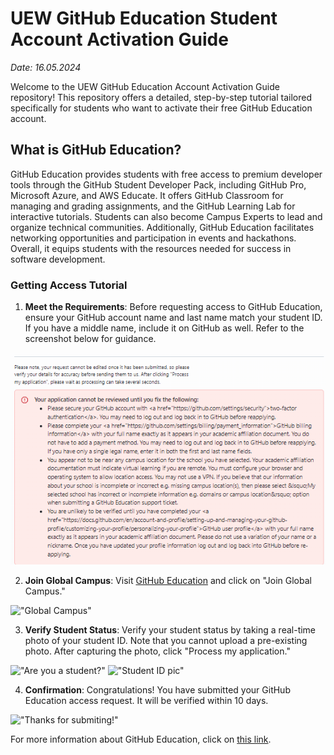 # UEW GitHub Education Student Account Activation Guide
*Date: 16.05.2024*

Welcome to the UEW GitHub Education Account Activation Guide repository! This repository offers a detailed, step-by-step tutorial tailored specifically for students who want to activate their free GitHub Education account.

## What is GitHub Education?

GitHub Education provides students with free access to premium developer tools through the GitHub Student Developer Pack, including GitHub Pro, Microsoft Azure, and AWS Educate. It offers GitHub Classroom for managing and grading assignments, and the GitHub Learning Lab for interactive tutorials. Students can also become Campus Experts to lead and organize technical communities. Additionally, GitHub Education facilitates networking opportunities and participation in events and hackathons. Overall, it equips students with the resources needed for success in software development.

### Getting Access Tutorial

1. **Meet the Requirements**: Before requesting access to GitHub Education, ensure your GitHub account name and last name match your student ID. If you have a middle name, include it on GitHub as well. Refer to the screenshot below for guidance.

!["Requirements"](https://github.com/wait-wro/uew-github-education-how-to/blob/main/Pictures/Pic4.png)


2. **Join Global Campus**: Visit [GitHub Education](https://github.com/edu) and click on "Join Global Campus."

!["Global Campus"](https://github.com/wait-wro/uew-github-education-how-to/blob/main/Pictures/Pic1.png)

3. **Verify Student Status**: Verify your student status by taking a real-time photo of your student ID. Note that you cannot upload a pre-existing photo. After capturing the photo, click "Process my application."

!["Are you a student?"](https://github.com/wait-wro/uew-github-education-how-to/blob/main/Pictures/Pic2.png)
!["Student ID pic"](https://github.com/wait-wro/uew-github-education-how-to/blob/main/Pictures/Pic3.png)

4. **Confirmation**: Congratulations! You have submitted your GitHub Education access request. It will be verified within 10 days.

!["Thanks for submiting!"](https://github.com/wait-wro/uew-github-education-how-to/blob/main/Pictures/Pic5.png)

   For more information about GitHub Education, click on [this link](https://education.github.com/students).
